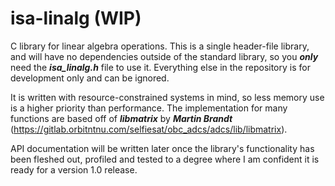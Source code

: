 # isa-linalg (WIP)
C library for linear algebra operations. 
This is a single header-file library, and will have no dependencies outside of the standard library, so you ***only*** need the ***isa_linalg.h*** file to use it. 
Everything else in the repository is for development only and can be ignored.

It is written with resource-constrained systems in mind, so less memory use is a higher priority than performance.
The implementation for many functions are based off of ***libmatrix*** by ***Martin Brandt*** (https://gitlab.orbitntnu.com/selfiesat/obc_adcs/adcs/lib/libmatrix).

API documentation will be written later once the library's functionality has been fleshed out, profiled and tested to a degree where I am confident it is ready for a version 1.0 release.